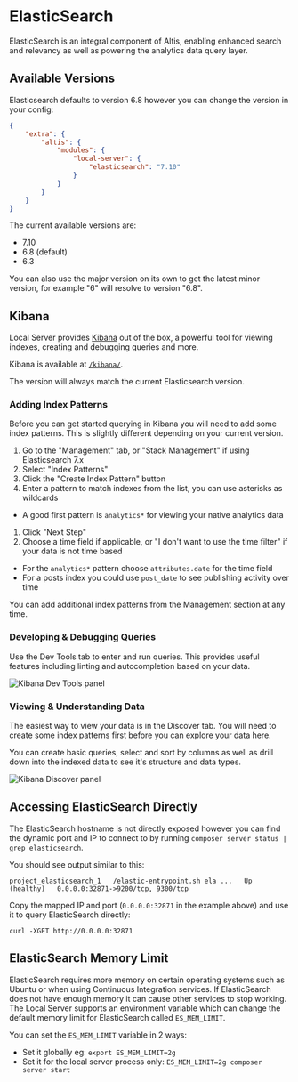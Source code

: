 # ElasticSearch

ElasticSearch is an integral component of Altis, enabling enhanced search and relevancy as well as powering the analytics data query layer.

## Available Versions

Elasticsearch defaults to version 6.8 however you can change the version in your config:

```json
{
	"extra": {
		"altis": {
			"modules": {
				"local-server": {
					"elasticsearch": "7.10"
				}
			}
		}
	}
}
```

The current available versions are:

- 7.10
- 6.8 (default)
- 6.3

You can also use the major version on its own to get the latest minor version, for example "6" will resolve to version "6.8".

## Kibana

Local Server provides [Kibana](https://www.elastic.co/products/kibana) out of the box, a powerful tool for viewing indexes, creating and debugging queries and more.

Kibana is available at [`/kibana/`](internal://site/kibana/).

The version will always match the current Elasticsearch version.

### Adding Index Patterns

Before you can get started querying in Kibana you will need to add some index patterns. This is slightly different depending on your current version.

1. Go to the "Management" tab, or "Stack Management" if using Elasticsearch 7.x
1. Select "Index Patterns"
1. Click the "Create Index Pattern" button
1. Enter a pattern to match indexes from the list, you can use asterisks as wildcards
  - A good first pattern is `analytics*` for viewing your native analytics data
1. Click "Next Step"
1. Choose a time field if applicable, or "I don't want to use the time filter" if your data is not time based
  - For the `analytics*` pattern choose `attributes.date` for the time field
  - For a posts index you could use `post_date` to see publishing activity over time

You can add additional index patterns from the Management section at any time.
### Developing & Debugging Queries

Use the Dev Tools tab to enter and run queries. This provides useful features including linting and autocompletion based on your data.

![Kibana Dev Tools panel](./assets/kibana-dev-tools.png)

### Viewing & Understanding Data

The easiest way to view your data is in the Discover tab. You will need to create some index patterns first before you can explore your data here.

You can create basic queries, select and sort by columns as well as drill down into the indexed data to see it's structure and data types.

![Kibana Discover panel](./assets/kibana-discover.png)

## Accessing ElasticSearch Directly

The ElasticSearch hostname is not directly exposed however you can find the dynamic port and IP to connect to by running `composer server status | grep elasticsearch`.

You should see output similar to this:

```
project_elasticsearch_1   /elastic-entrypoint.sh ela ...   Up (healthy)   0.0.0.0:32871->9200/tcp, 9300/tcp
```

Copy the mapped IP and port (`0.0.0.0:32871` in the example above) and use it to query ElasticSearch directly:

```
curl -XGET http://0.0.0.0:32871
```

## ElasticSearch Memory Limit

ElasticSearch requires more memory on certain operating systems such as Ubuntu or when using Continuous Integration services. If ElasticSearch does not have enough memory it can cause other services to stop working. The Local Server supports an environment variable which can change the default memory limit for ElasticSearch called `ES_MEM_LIMIT`.

You can set the `ES_MEM_LIMIT` variable in 2 ways:

- Set it globally eg: `export ES_MEM_LIMIT=2g`
- Set it for the local server process only: `ES_MEM_LIMIT=2g composer server start`

